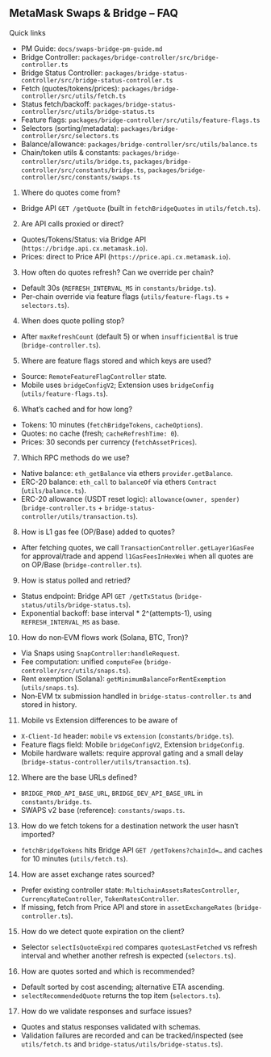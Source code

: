 ## MetaMask Swaps & Bridge – FAQ

Quick links
- PM Guide: `docs/swaps-bridge-pm-guide.md`
- Bridge Controller: `packages/bridge-controller/src/bridge-controller.ts`
- Bridge Status Controller: `packages/bridge-status-controller/src/bridge-status-controller.ts`
- Fetch (quotes/tokens/prices): `packages/bridge-controller/src/utils/fetch.ts`
- Status fetch/backoff: `packages/bridge-status-controller/src/utils/bridge-status.ts`
- Feature flags: `packages/bridge-controller/src/utils/feature-flags.ts`
- Selectors (sorting/metadata): `packages/bridge-controller/src/selectors.ts`
- Balance/allowance: `packages/bridge-controller/src/utils/balance.ts`
- Chain/token utils & constants: `packages/bridge-controller/src/utils/bridge.ts`, `packages/bridge-controller/src/constants/bridge.ts`, `packages/bridge-controller/src/constants/swaps.ts`

1) Where do quotes come from?
- Bridge API `GET /getQuote` (built in `fetchBridgeQuotes` in `utils/fetch.ts`).

2) Are API calls proxied or direct?
- Quotes/Tokens/Status: via Bridge API (`https://bridge.api.cx.metamask.io`).
- Prices: direct to Price API (`https://price.api.cx.metamask.io`).

3) How often do quotes refresh? Can we override per chain?
- Default 30s (`REFRESH_INTERVAL_MS` in `constants/bridge.ts`).
- Per-chain override via feature flags (`utils/feature-flags.ts` + `selectors.ts`).

4) When does quote polling stop?
- After `maxRefreshCount` (default 5) or when `insufficientBal` is true (`bridge-controller.ts`).

5) Where are feature flags stored and which keys are used?
- Source: `RemoteFeatureFlagController` state.
- Mobile uses `bridgeConfigV2`; Extension uses `bridgeConfig` (`utils/feature-flags.ts`).

6) What’s cached and for how long?
- Tokens: 10 minutes (`fetchBridgeTokens`, `cacheOptions`).
- Quotes: no cache (fresh; `cacheRefreshTime: 0`).
- Prices: 30 seconds per currency (`fetchAssetPrices`).

7) Which RPC methods do we use?
- Native balance: `eth_getBalance` via ethers `provider.getBalance`.
- ERC-20 balance: `eth_call` to `balanceOf` via ethers `Contract` (`utils/balance.ts`).
- ERC-20 allowance (USDT reset logic): `allowance(owner, spender)` (`bridge-controller.ts` + `bridge-status-controller/utils/transaction.ts`).

8) How is L1 gas fee (OP/Base) added to quotes?
- After fetching quotes, we call `TransactionController.getLayer1GasFee` for approval/trade and append `l1GasFeesInHexWei` when all quotes are on OP/Base (`bridge-controller.ts`).

9) How is status polled and retried?
- Status endpoint: Bridge API `GET /getTxStatus` (`bridge-status/utils/bridge-status.ts`).
- Exponential backoff: base interval * 2^(attempts-1), using `REFRESH_INTERVAL_MS` as base.

10) How do non‑EVM flows work (Solana, BTC, Tron)?
- Via Snaps using `SnapController:handleRequest`.
- Fee computation: unified `computeFee` (`bridge-controller/src/utils/snaps.ts`).
- Rent exemption (Solana): `getMinimumBalanceForRentExemption` (`utils/snaps.ts`).
- Non‑EVM tx submission handled in `bridge-status-controller.ts` and stored in history.

11) Mobile vs Extension differences to be aware of
- `X-Client-Id` header: `mobile` vs `extension` (`constants/bridge.ts`).
- Feature flags field: Mobile `bridgeConfigV2`, Extension `bridgeConfig`.
- Mobile hardware wallets: require approval gating and a small delay (`bridge-status-controller/utils/transaction.ts`).

12) Where are the base URLs defined?
- `BRIDGE_PROD_API_BASE_URL`, `BRIDGE_DEV_API_BASE_URL` in `constants/bridge.ts`.
- SWAPS v2 base (reference): `constants/swaps.ts`.

13) How do we fetch tokens for a destination network the user hasn’t imported?
- `fetchBridgeTokens` hits Bridge API `GET /getTokens?chainId=…` and caches for 10 minutes (`utils/fetch.ts`).

14) How are asset exchange rates sourced?
- Prefer existing controller state: `MultichainAssetsRatesController`, `CurrencyRateController`, `TokenRatesController`.
- If missing, fetch from Price API and store in `assetExchangeRates` (`bridge-controller.ts`).

15) How do we detect quote expiration on the client?
- Selector `selectIsQuoteExpired` compares `quotesLastFetched` vs refresh interval and whether another refresh is expected (`selectors.ts`).

16) How are quotes sorted and which is recommended?
- Default sorted by cost ascending; alternative ETA ascending.
- `selectRecommendedQuote` returns the top item (`selectors.ts`).

17) How do we validate responses and surface issues?
- Quotes and status responses validated with schemas.
- Validation failures are recorded and can be tracked/inspected (see `utils/fetch.ts` and `bridge-status/utils/bridge-status.ts`).

